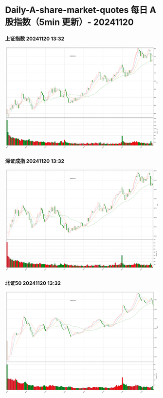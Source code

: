 
# Daily-A-share-market-quotes 每日 A 股指数（5min 更新）- 20241120

### 上证指数 20241120 13:32
![](./fig/2024/11/20241120-sh000001.png)

### 深证成指 20241120 13:32
![](./fig/2024/11/20241120-sz399001.png)

### 北证50 20241120 13:32
![](./fig/2024/11/20241120-bj899050.png)
